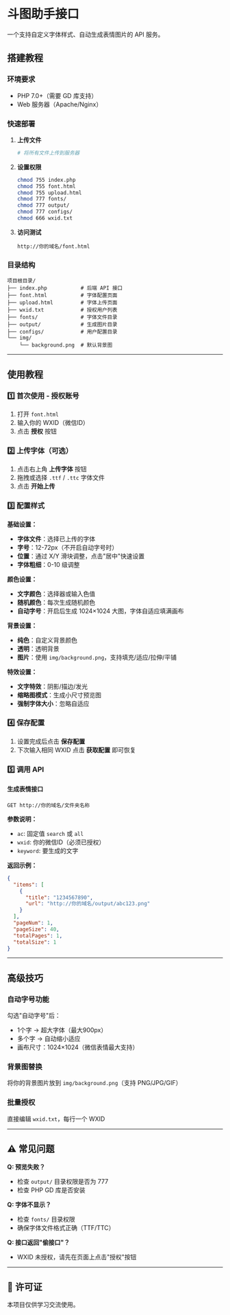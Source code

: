 # 斗图助手接口

一个支持自定义字体样式、自动生成表情图片的 API 服务。

## 搭建教程

### 环境要求
- PHP 7.0+（需要 GD 库支持）
- Web 服务器（Apache/Nginx）

### 快速部署

1. **上传文件**
   ```bash
   # 将所有文件上传到服务器

2. **设置权限**
   ```bash
   chmod 755 index.php
   chmod 755 font.html
   chmod 755 upload.html
   chmod 777 fonts/
   chmod 777 output/
   chmod 777 configs/
   chmod 666 wxid.txt
   ```

3. **访问测试**
   ```
   http://你的域名/font.html
   ```

### 目录结构
```
项目根目录/
├── index.php           # 后端 API 接口
├── font.html           # 字体配置页面
├── upload.html         # 字体上传页面
├── wxid.txt            # 授权用户列表
├── fonts/              # 字体文件目录
├── output/             # 生成图片目录
├── configs/            # 用户配置目录
└── img/
    └── background.png  # 默认背景图
```

---

## 使用教程

### 1️⃣ 首次使用 - 授权账号

1. 打开 `font.html`
2. 输入你的 WXID（微信ID）
3. 点击 **授权** 按钮

### 2️⃣ 上传字体（可选）

1. 点击右上角 **上传字体** 按钮
2. 拖拽或选择 `.ttf` / `.ttc` 字体文件
3. 点击 **开始上传**

### 3️⃣ 配置样式

**基础设置：**
- **字体文件**：选择已上传的字体
- **字号**：12-72px（不开启自动字号时）
- **位置**：通过 X/Y 滑块调整，点击"居中"快速设置
- **字体粗细**：0-10 级调整

**颜色设置：**
- **文字颜色**：选择器或输入色值
- **随机颜色**：每次生成随机颜色
- **自动字号**：开启后生成 1024×1024 大图，字体自适应填满画布

**背景设置：**
- **纯色**：自定义背景颜色
- **透明**：透明背景
- **图片**：使用 `img/background.png`，支持填充/适应/拉伸/平铺

**特效设置：**
- **文字特效**：阴影/描边/发光
- **缩略图模式**：生成小尺寸预览图
- **强制字体大小**：忽略自适应

### 4️⃣ 保存配置

1. 设置完成后点击 **保存配置**
2. 下次输入相同 WXID 点击 **获取配置** 即可恢复

### 5️⃣ 调用 API

#### 生成表情接口
```
GET http://你的域名/文件夹名称
```

**参数说明：**
- `ac`: 固定值 `search` 或 `all`
- `wxid`: 你的微信ID（必须已授权）
- `keyword`: 要生成的文字

**返回示例：**
```json
{
  "items": [
    {
      "title": "1234567890",
      "url": "http://你的域名/output/abc123.png"
    }
  ],
  "pageNum": 1,
  "pageSize": 40,
  "totalPages": 1,
  "totalSize": 1
}
```

---

## 高级技巧

### 自动字号功能
勾选"自动字号"后：
- 1个字 → 超大字体（最大900px）
- 多个字 → 自动缩小适应
- 画布尺寸：1024×1024（微信表情最大支持）

### 背景图替换
将你的背景图片放到 `img/background.png`（支持 PNG/JPG/GIF）

### 批量授权
直接编辑 `wxid.txt`，每行一个 WXID

---

## ⚠️ 常见问题

**Q: 预览失败？**
- 检查 `output/` 目录权限是否为 777
- 检查 PHP GD 库是否安装

**Q: 字体不显示？**
- 检查 `fonts/` 目录权限
- 确保字体文件格式正确（TTF/TTC）

**Q: 接口返回"偷接口"？**
- WXID 未授权，请先在页面上点击"授权"按钮

---

## 📝 许可证

本项目仅供学习交流使用。

